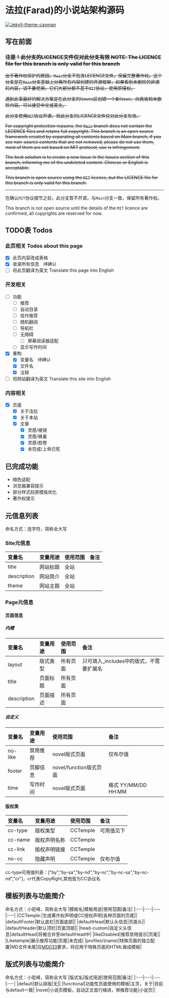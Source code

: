 # 法拉(Farad)的小说站架构源码

[![Jekyll-theme-cayman](https://img.shields.io/badge/Jekyll_theme-cayman-%23159957?style=flat)](https://pages-themes.github.io/cayman/)

## 写在前面

### ~~注意！此分支的LICENCE文件仅对此分支有效 NOTE: The LICENCE file for this branch is only valid for this branch~~

~~出于著作权保护的原因，`Main`分支不包含LECENCE文件，保留完整著作权。这个分支是在`Main`分支基础上分离所有内容创建的开源框架，如果看到未删除的非源码内容，请不要使用，它们大部分都不基于`MIT`协议，使用即侵权。~~

~~遇到此事最好的解决方案是在此分支的Issues区创建一个新Issue，向我告知未删除内容。可以接受中文或英文。~~

~~此分支使用`MIT`协议开源，但此分支的LICENCE文件仅对此分支有效。~~

~~For copyright protection reasons, the `Main` branch does not contain the LECENCE files and retains full copyright. This branch is an open source framework created by separating all contents based on Main branch, if you see non-source contents that are not removed, please do not use them, most of them are not based on MIT protocol, use is infringement.~~

~~The best solution is to create a new Issue in the Issues section of this branch, informing me of the undeleted content. Chinese or English is acceptable.~~

~~This branch is open source using the `MIT` licence, but the LICENCE file for this branch is only valid for this branch.~~

-----

在确认`MIT`协议细节之前，此分支暂不开源，与`Main`分支一致，保留所有著作权。

This branch is not open source until the details of the `MIT` licence are confirmed, all copyrights are reserved for now.

## TODO表 Todos

### 此页相关 Todos about this page

- [x] 此页内容改成表格
- [x] 收录所有信息&nbsp;&nbsp;&nbsp;*待确认*
- [ ] 将此页翻译为英文 Translate this page into English

### 开发相关

- [ ] 功能
  - [ ] 推荐
  - [ ] 自动目录
  - [ ] 佳作推荐
  - [ ] 随机翻阅
  - [ ] 导航栏
  - [ ] 无障碍
    - [ ] 屏幕阅读器适配
  - [ ] 显示写作时间
- [x] 重构
  - [x] 变量名&nbsp;&nbsp;&nbsp;*待确认*
  - [x] 文件名
  - [x] 注释
- [ ] 将网站翻译为英文 Translate this site into English

### 内容相关

- [x] 页面
  - [x] 关于法拉
  - [x] 关于本站
  - [x] 文章
    - [x] 灵感/棱镜
    - [x] 灵感/蜂巢
    - [x] 灵感/胶卷
    - [x] 未完成/上帝已死

## 已完成功能

- 暗色适配
- 浏览器兼容提示
- 部分样式较原模版优化
- 著作权提示

## 元信息列表

命名方式：连字符，简称全大写

### Site元信息

|变量名|变量用途|使用范围|备注|
|:---|:---|:---|:---|
|title|网站标题|全站||
|description|网站简介|全站||
|theme|网站主题|全站||

### Page元信息

#### 页面信息

##### 内建

|变量名|变量用途|使用范围|备注|
|:---|:---|:---|:---|
|layout|版式类型|所有页面|只可填入_includes中的版式，不需要扩展名|
|title|页面标题|所有页面||
|description|页面描述|所有页面||

##### 自定义

|变量名|变量用途|使用范围|备注|
|:---|:---|:---|:---|
|no-like|禁用推荐|novel版式页面|仅布尔值|
|footer|页脚信息|novel/function版式页面||
|time|写作时间|novel版式页面|格式 YY/MM/DD HH:MM|

#### 版权类

|变量名|变量用途|使用范围|备注|
|:---|:---|:---|:---|
|cc-type|版权类型|CCTemple|可用值见下|
|cc-name|版权声明名称|CCTemple||
|cc-link|版权声明链接|CCTemple||
|no-cc|隐藏声明|CCTemple|仅布尔值|

cc-type可用值列表：["by","by-sa","by-nd","by-nc","by-nc-sa","by-nc-nd","cr"]，cr代表CopyRight,其他皆为CC协议名

## 模板列表与功能简介

命名方式：小驼峰，简称全大写
|模板名|模板用途|使用范围|备注|
|:---|:---|:---|:---|
|CCTemple:|生成著作权声明或CC授权声明|各种页面的页尾||
|defaultFooter|默认底栏|页面底部||
|defaultHead|默认头信息|页面头||
|defaultHeader|默认顶栏|页面顶部||
|head-custom|自定义头信息|defaultHead|将被合并至defaultHead中|
|likeDisabled|推荐禁用提示|页尾||
|Liketemple|展示推荐功能|页尾|未完成|
|profiles/(name)|特殊页面的独立配置|MD文件末尾|应[MD033](https://github.com/DavidAnson/markdownlint/blob/v0.25.1/doc/Rules.md#md033)要求，将应用于特殊页面的HTML做成模板|

## 版式列表与功能简介

命名方式：小驼峰，简称全大写
|版式名|版式用途|使用范围|备注|
|:---|:---|:---|:---|
|default|默认排版|无||
|functional|功能性页面使用的模板|主页，关于|目前与default一致|
|novel|小说页模板，自动正文首行缩进，带推荐功能|小说页||
